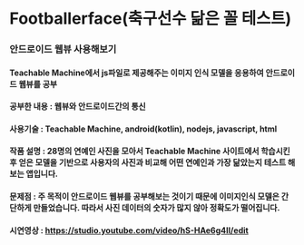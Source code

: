 # Footballerface(축구선수 닮은 꼴 테스트)
### 안드로이드 웹뷰 사용해보기

#### Teachable Machine에서 js파일로 제공해주는 이미지 인식 모델을 응용하여 안드로이드 웹뷰를 공부

#### 공부한 내용 : 웹뷰와 안드로이드간의 통신

#### 사용기술 : Teachable Machine, android(kotlin), nodejs, javascript, html

#### 작품 설명 : 28명의 연예인 사진을 모아서 Teachable Machine 사이트에서 학습시킨후 얻은 모델을 기반으로 사용자의 사진과 비교해 어떤 연예인과 가장 닮았는지 테스트 해보는 앱입니다.

#### 문제점 : 주 목적이 안드로이드 웹뷰를 공부해보는 것이기 때문에 이미지인식 모델은 간단하게 만들었습니다. 따라서 사진 데이터의 숫자가 많지 않아 정확도가 떨어집니다. 
 
 
#### 시연영상 : https://studio.youtube.com/video/hS-HAe6g4II/edit


